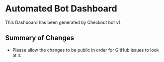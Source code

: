 # Automated Bot Dashboard

This Dashboard has been generated by Checkout bot v1.

## Summary of Changes

- Please allow the changes to be public in order for GitHub issues to look at it.

